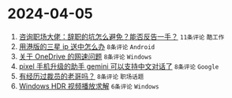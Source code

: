 # 2024-04-05

1. [咨询职场大佬：辞职的坑怎么避免？能否反告一手？](https://www.v2ex.com/t/1029810) `11条评论` `酷工作`
1. [用港版的三星 ip 送中怎么办](https://www.v2ex.com/t/1029811) `8条评论` `Android`
1. [关于 OneDrive 的网速问题](https://www.v2ex.com/t/1029808) `8条评论` `Windows`
1. [pixel 手机升级的助手 gemini 可以支持中文对话了](https://www.v2ex.com/t/1029796) `8条评论` `Google`
1. [有经历过裁员的老哥吗？](https://www.v2ex.com/t/1029794) `8条评论` `职场话题`
1. [Windows HDR 视频播放求解](https://www.v2ex.com/t/1029793) `6条评论` `Windows`
